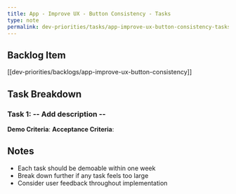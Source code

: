 ```yaml
---
title: App - Improve UX - Button Consistency - Tasks
type: note
permalink: dev-priorities/tasks/app-improve-ux-button-consistency-tasks
---
```


## Backlog Item
[[dev-priorities/backlogs/app-improve-ux-button-consistency]]

## Task Breakdown

### Task 1:  -- Add description --
**Demo Criteria**: 
**Acceptance Criteria**:


## Notes
- Each task should be demoable within one week
- Break down further if any task feels too large
- Consider user feedback throughout implementation